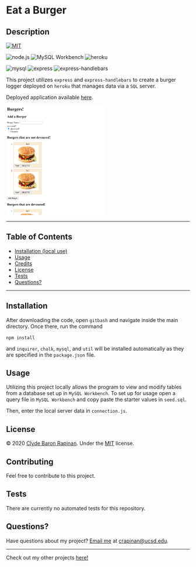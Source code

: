 # Eat a Burger

## Description

[![MIT](https://img.shields.io/badge/License-MIT-yellow.svg)](https://opensource.org/licenses/MIT)

![node.js](https://img.shields.io/badge/Dependencies-node.js-green)
![MySQL Workbench](https://img.shields.io/badge/Dependencies-MySQL_Workbench-green)
![heroku](https://img.shields.io/badge/Dependencies-heroku-purple)



![mysql](https://img.shields.io/badge/npm-mysql-blue)
![express](https://img.shields.io/badge/npm-express-blue)
![express-handlebars](https://img.shields.io/badge/npm-express--handlebars-blue)

This project utilizes `express` and `express-handlebars` to create a burger logger deployed on `heroku` that manages data via a `SQL` server. 

Deployed application available [here](https://burger-server-cbr.herokuapp.com/).

<img src='./img/demo.PNG' alt='Gif Demo' style="height:300px">

---
## Table of Contents 

* [Installation (local use)](#Installation)
* [Usage](#Usage)
* [Credits](#Credits)
* [License](#License)
* [Tests](#Tests)
* [Questions?](#Questions?)

---
## Installation 

After downloading the code, open `gitbash` and navigate inside the main directory. Once there, run the command
```
npm install
```
and `inquirer`, `chalk`, `mysql`, and `util` will be installed automatically as they are specified in the `package.json` file.

## Usage

Utilizing this project locally allows the program to  view and modify tables from a database set up in `MySQL Workbench`. 
To set up for usage open a query file in `MySQL Workbench` and copy paste the starter values in `seed.sql`.

Then, enter the local server data in `connection.js`.

## License

© 2020 [Clyde Baron Rapinan](https://github.com/clydebaron2000). Under the [MIT](https://opensource.org/licenses/MIT) license.

## Contributing

Feel free to contribute to this project.

## Tests

There are currently no automated tests for this repository.

## Questions?

Have questions about my project? [Email me](mailto:crapinan@ucsd.edu) at crapinan@ucsd.edu.

---
Check out my other projects [here!](https://github.com/clydebaron2000)
